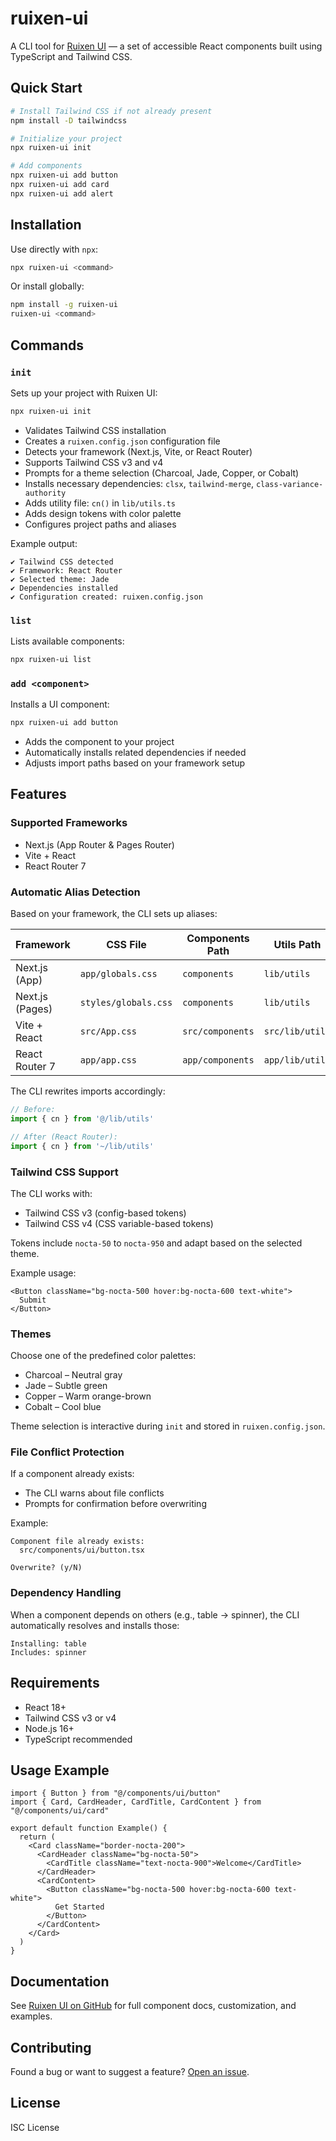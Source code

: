 # ruixen-ui

A CLI tool for [Ruixen UI](https://github.com/66HEX/ruixen-ui) — a set of accessible React components built using TypeScript and Tailwind CSS.

## Quick Start

```bash
# Install Tailwind CSS if not already present
npm install -D tailwindcss

# Initialize your project
npx ruixen-ui init

# Add components
npx ruixen-ui add button
npx ruixen-ui add card
npx ruixen-ui add alert
```

## Installation

Use directly with `npx`:

```bash
npx ruixen-ui <command>
```

Or install globally:

```bash
npm install -g ruixen-ui
ruixen-ui <command>
```

## Commands

### `init`

Sets up your project with Ruixen UI:

```bash
npx ruixen-ui init
```

- Validates Tailwind CSS installation
- Creates a `ruixen.config.json` configuration file
- Detects your framework (Next.js, Vite, or React Router)
- Supports Tailwind CSS v3 and v4
- Prompts for a theme selection (Charcoal, Jade, Copper, or Cobalt)
- Installs necessary dependencies: `clsx`, `tailwind-merge`, `class-variance-authority`
- Adds utility file: `cn()` in `lib/utils.ts`
- Adds design tokens with color palette
- Configures project paths and aliases

Example output:

```
✔ Tailwind CSS detected
✔ Framework: React Router
✔ Selected theme: Jade
✔ Dependencies installed
✔ Configuration created: ruixen.config.json
```

### `list`

Lists available components:

```bash
npx ruixen-ui list
```

### `add <component>`

Installs a UI component:

```bash
npx ruixen-ui add button
```

- Adds the component to your project
- Automatically installs related dependencies if needed
- Adjusts import paths based on your framework setup

## Features

### Supported Frameworks

- Next.js (App Router & Pages Router)
- Vite + React
- React Router 7

### Automatic Alias Detection

Based on your framework, the CLI sets up aliases:

| Framework           | CSS File              | Components Path      | Utils Path         |
|---------------------|------------------------|------------------------|---------------------|
| Next.js (App)       | `app/globals.css`     | `components`          | `lib/utils`         |
| Next.js (Pages)     | `styles/globals.css`  | `components`          | `lib/utils`         |
| Vite + React        | `src/App.css`         | `src/components`      | `src/lib/utils`     |
| React Router 7      | `app/app.css`         | `app/components`      | `app/lib/utils`     |

The CLI rewrites imports accordingly:

```ts
// Before:
import { cn } from '@/lib/utils'

// After (React Router):
import { cn } from '~/lib/utils'
```

### Tailwind CSS Support

The CLI works with:

- Tailwind CSS v3 (config-based tokens)
- Tailwind CSS v4 (CSS variable-based tokens)

Tokens include `nocta-50` to `nocta-950` and adapt based on the selected theme.

Example usage:

```tsx
<Button className="bg-nocta-500 hover:bg-nocta-600 text-white">
  Submit
</Button>
```

### Themes

Choose one of the predefined color palettes:

- Charcoal – Neutral gray
- Jade – Subtle green
- Copper – Warm orange-brown
- Cobalt – Cool blue

Theme selection is interactive during `init` and stored in `ruixen.config.json`.

### File Conflict Protection

If a component already exists:

- The CLI warns about file conflicts
- Prompts for confirmation before overwriting

Example:

```
Component file already exists:
  src/components/ui/button.tsx

Overwrite? (y/N)
```

### Dependency Handling

When a component depends on others (e.g., table -> spinner), the CLI automatically resolves and installs those:

```
Installing: table
Includes: spinner
```

## Requirements

- React 18+
- Tailwind CSS v3 or v4
- Node.js 16+
- TypeScript recommended

## Usage Example

```tsx
import { Button } from "@/components/ui/button"
import { Card, CardHeader, CardTitle, CardContent } from "@/components/ui/card"

export default function Example() {
  return (
    <Card className="border-nocta-200">
      <CardHeader className="bg-nocta-50">
        <CardTitle className="text-nocta-900">Welcome</CardTitle>
      </CardHeader>
      <CardContent>
        <Button className="bg-nocta-500 hover:bg-nocta-600 text-white">
          Get Started
        </Button>
      </CardContent>
    </Card>
  )
}
```

## Documentation

See [Ruixen UI on GitHub](https://github.com/66HEX/ruixen-ui) for full component docs, customization, and examples.

## Contributing

Found a bug or want to suggest a feature? [Open an issue](https://github.com/66HEX/ruixen-ui-cli/issues).

## License

ISC License